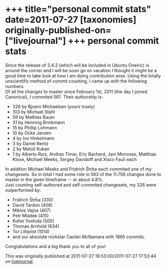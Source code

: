 +++
title="personal commit stats"
date=2011-07-27
[taxonomies]
originally-published-on=["livejournal"]
+++
personal commit stats
=====================

Since the release of 3.4.2 (which will be included in Ubuntu Oneiric) is around the corner and I will be soon go on vacation I thought it might be a good time to take look at how I am doing contribution wise. Using the totally unscientific method of commit counting, I came up with the following numbers.<br />Of all the changes to master since February 1st, 2011 (the day I joined Canonical), I commited 561. Their authorship is:<br /><ul><li>326 by Bjoern Michaelsen (yours truely)</li><li>103 by Michael Stahl</li><li>59 by Mathias Bauer</li><li>31 by Henning Brinkmann</li><li>15 by Phillip Lohmann</li><li>10 by Ocke Jansen</li><li>4 by Ivo Hinkelmann</li><li>3 by Daniel Rentz</li><li>2 by Mat&uacute;&scaron; Kukan</li><li>1 by Alberto Ruiz, Andras Timar, Eric Bachard, Jani Monoses, Matthias Klose, Michael Meeks, Sergey Davidoff and Xisco Fauli each</li></ul>In addition Michael Meeks and Fridrich &Scaron;trba each commited one of my changesets. So in total I had some role in 563 of the 11.756 changes done to master in the given timeframe -- or about 4.8%.<br />Just counting self-authored and self-commited changesets, my 326 were outperformed by:<ul><li>Fridrich &Scaron;trba (330)</li><li>David Tardon (406)</li><li>Miklos Vajna (407)</li><li>Petr Mladek (415)</li><li>Kohei Yoshida (500)</li><li>Thomas Arnhold (634)</li><li>Tor Lillqvist (1014)</li><li>and our absolute rockstar Caol&aacute;n McNamara with 1865 commits.</li></ul>Congratulations and a big thank you to all of you!

This was originally published at 2011-07-27 19:53:00/2011-07-27 17:53:44 on [livejournal](https://sweetshark.livejournal.com/3677.html).
